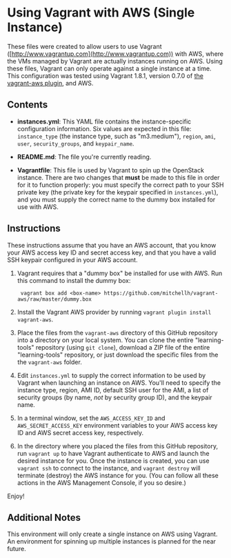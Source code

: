 # Using Vagrant with AWS (Single Instance)

These files were created to allow users to use Vagrant ([http://www.vagrantup.com](http://www.vagrantup.com)) with AWS, where the VMs managed by Vagrant are actually instances running on AWS. Using these files, Vagrant can only operate against a single instance at a time. This configuration was tested using Vagrant 1.8.1, version 0.7.0 of [the vagrant-aws plugin](https://github.com/mitchellh/vagrant-aws), and AWS.

## Contents

* **instances.yml**: This YAML file contains the instance-specific configuration information. Six values are expected in this file: `instance_type` (the instance type, such as "m3.medium"), `region`, `ami`, `user`, `security_groups`, and `keypair_name`.

* **README.md**: The file you're currently reading.

* **Vagrantfile**: This file is used by Vagrant to spin up the OpenStack instance. There are two changes that **must** be made to this file in order for it to function properly: you must specify the correct path to your SSH private key (the private key for the keypair specified in `instances.yml`), and you must supply the correct name to the dummy box installed for use with AWS.

## Instructions

These instructions assume that you have an AWS account, that you know your AWS access key ID and secret access key, and that you have a valid SSH keypair configured in your AWS account.

1. Vagrant requires that a "dummy box" be installed for use with AWS. Run this command to install the dummy box:

        vagrant box add <box-name> https://github.com/mitchellh/vagrant-aws/raw/master/dummy.box

2. Install the Vagrant AWS provider by running `vagrant plugin install vagrant-aws`.

3. Place the files from the `vagrant-aws` directory of this GitHub repository into a directory on your local system. You can clone the entire "learning-tools" repository (using `git clone`), download a ZIP file of the entire "learning-tools" repository, or just download the specific files from the the `vagrant-aws` folder.

4. Edit `instances.yml` to supply the correct information to be used by Vagrant when launching an instance on AWS. You'll need to specify the instance type, region, AMI ID, default SSH user for the AMI, a list of security groups (by name, _not_ by security group ID), and the keypair name.

5. In a terminal window, set the `AWS_ACCESS_KEY_ID` and `AWS_SECRET_ACCESS_KEY` environment variables to your AWS access key ID and AWS secret access key, respectively.

7. In the directory where you placed the files from this GitHub repository, run `vagrant up` to have Vagrant authenticate to AWS and launch the desired instance for you. Once the instance is created, you can use `vagrant ssh` to connect to the instance, and `vagrant destroy` will terminate (destroy) the AWS instance for you. (You can follow all these actions in the AWS Management Console, if you so desire.)

Enjoy!

## Additional Notes

This environment will only create a single instance on AWS using Vagrant. An environment for spinning up multiple instances is planned for the near future.
